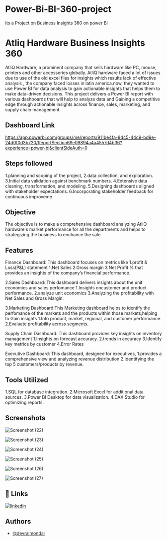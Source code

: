 # Power-Bi-BI-360-project
Its a Project on Business Insights 360 on power Bi

# Atliq Hardware Business Insights 360
AtliQ Hardware, a prominent company that sells hardware like PC, mouse, printers and other accessories globally.
AtliQ hardware faced a lot of issues due to use of the old excel files for insights which results lack of effective analysis ,
the company faced losses in latin america.now, they wanted to use Power BI for data analysis to gain actionable insights that helps them to make data-driven decisions.
This project delivers a Power BI report with various dashboards that will help to analyze data and 
 Gaining a competitive edge through actionable insights across finance, 
sales, marketing, and supply chain management.





## Dashboard Link
https://app.powerbi.com/groups/me/reports/911be4fa-8d45-44c9-bd9e-24d0f0d3b720/ReportSection69e09894a4a4557d4b36?experience=power-bi&clientSideAuth=0
## Steps followed
 1.planning and scoping of the project, 
2.data collection, and exploration.
3.Initial data validation against benchmark numbers.
4.Extensive data cleaning, transformation, and modeling.
5.Designing dashboards aligned with stakeholder expectations.
6.Incorporating stakeholder feedback for continuous improveme
## Objective
The objective is to make a comprehensive dashboard analyzing AtliQ hardware's market performance for all the departments and helps to strategizing the business to enchance the sale
## Features

Finance Dashboard: This dashboard focuses on metrics like
1.profit & Loss(P&L) statement
1.Net Sales
2.Gross margin
3.Net Profit %
that provides an insights of the company’s financial performance.
 
2.Sales Dashboard: This dashboard delivers insights about the unit economics and sales perfomance
1.Insights oncustomer and product performance.
2.analyze unit economics
3.Analyzing the profitability with Net Sales and Gross Margin.

3.Marketing Dashboard:This Marketing  dashboard helps to identify the perfomance of the  markets and the products within those markets,helping to
Gain insights
1.Into product, market, regional, and customer performance.
2.Evaluate profitability across segments.
 
Supply Chain Dashboard:
This dashboard provides key insights on inventory management
1.Insights on forecast accuracy.
2.trends in accuracy 
3.Identify key metrics by customer 
4.Error Rates

Executive Dashboard: This dashboard, designed for executives,
1.provides a comprehensive view and analyzing revenue distribution 
2.Identifying the top 5 customers/products by revenue.
## Tools Utilized
1.SQL for database integration.
2.Microsoft Excel for additional data sources.
3.Power BI Desktop for data visualization.
4.DAX Studio for optimizing reports.

## Screenshots



![Screenshot (22)](https://github.com/devraj-mondal/Power-Bi-BI-360-project/assets/64974135/4d81d5e5-c6b6-436d-9946-fca332ea6cce)

![Screenshot (23)](https://github.com/devraj-mondal/Power-Bi-BI-360-project/assets/64974135/eb3a6571-e317-40aa-9ef7-fac08d5c59bc)

![Screenshot (24)](https://github.com/devraj-mondal/Power-Bi-BI-360-project/assets/64974135/e3d0eabc-a2ca-4f38-a564-65239078143b)

![Screenshot (25)](https://github.com/devraj-mondal/Power-Bi-BI-360-project/assets/64974135/71fe137c-dd43-46e6-b864-a4715575a27a)

![Screenshot (26)](https://github.com/devraj-mondal/Power-Bi-BI-360-project/assets/64974135/1991640a-9312-4b7e-bd0a-f18586371c93)

![Screenshot (27)](https://github.com/devraj-mondal/Power-Bi-BI-360-project/assets/64974135/e0c25297-d2e7-4bb8-b17e-26a2db04259c)

## 🔗 Links

[![linkedin](https://img.shields.io/badge/linkedin-0A66C2?style=for-the-badge&logo=linkedin&logoColor=white)](https://www.linkedin.com/in/devrajmondal5/)

## Authors

- [@devrajmondal](https://github.com/devraj-mondal)


